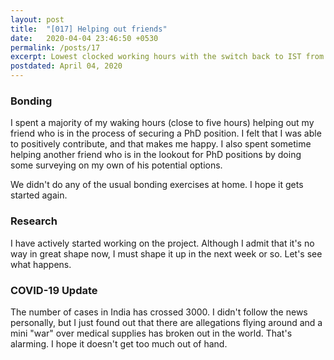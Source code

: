 ```yaml
---
layout: post
title:  "[017] Helping out friends"
date:   2020-04-04 23:46:50 +0530
permalink: /posts/17
excerpt: Lowest clocked working hours with the switch back to IST from CDT.
postdated: April 04, 2020
---
```


### Bonding

I spent a majority of my waking hours (close to five hours) helping out my friend who is in the process of securing a PhD position. I felt that I was able to positively contribute, and that makes me happy. I also spent sometime helping another friend who is in the lookout for PhD positions by doing some surveying on my own of his potential options.

We didn't do any of the usual bonding exercises at home. I hope it gets started again.

### Research

I have actively started working on the project. Although I admit that it's no way in great shape now, I must shape it up in the next week or so. Let's see what happens.

### COVID-19 Update

The number of cases in India has crossed 3000. I didn't follow the news personally, but I just found out that there are allegations flying around and a mini "war" over medical supplies has broken out in the world. That's alarming. I hope it doesn't get too much out of hand.
